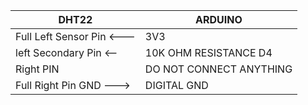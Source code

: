 
| DHT22 | ARDUINO |
| --------------- | --------------- |
| Full Left Sensor Pin <--- | 3V3 |
| left Secondary Pin <--| 10K OHM RESISTANCE D4 |
| Right PIN | DO NOT CONNECT ANYTHING |
| Full Right Pin GND ---> | DIGITAL GND|
